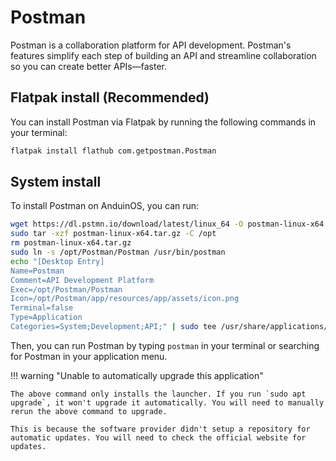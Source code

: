 # Postman

Postman is a collaboration platform for API development. Postman's features simplify each step of building an API and streamline collaboration so you can create better APIs—faster.

## Flatpak install (Recommended)

You can install Postman via Flatpak by running the following commands in your terminal:

```bash
flatpak install flathub com.getpostman.Postman
```

## System install

To install Postman on AnduinOS, you can run:

```bash
wget https://dl.pstmn.io/download/latest/linux_64 -O postman-linux-x64.tar.gz
sudo tar -xzf postman-linux-x64.tar.gz -C /opt
rm postman-linux-x64.tar.gz
sudo ln -s /opt/Postman/Postman /usr/bin/postman
echo "[Desktop Entry]
Name=Postman
Comment=API Development Platform
Exec=/opt/Postman/Postman
Icon=/opt/Postman/app/resources/app/assets/icon.png
Terminal=false
Type=Application
Categories=System;Development;API;" | sudo tee /usr/share/applications/postman.desktop
```

Then, you can run Postman by typing `postman` in your terminal or searching for Postman in your application menu.

!!! warning "Unable to automatically upgrade this application"

    The above command only installs the launcher. If you run `sudo apt upgrade`, it won't upgrade it automatically. You will need to manually rerun the above command to upgrade.

    This is because the software provider didn't setup a repository for automatic updates. You will need to check the official website for updates.
